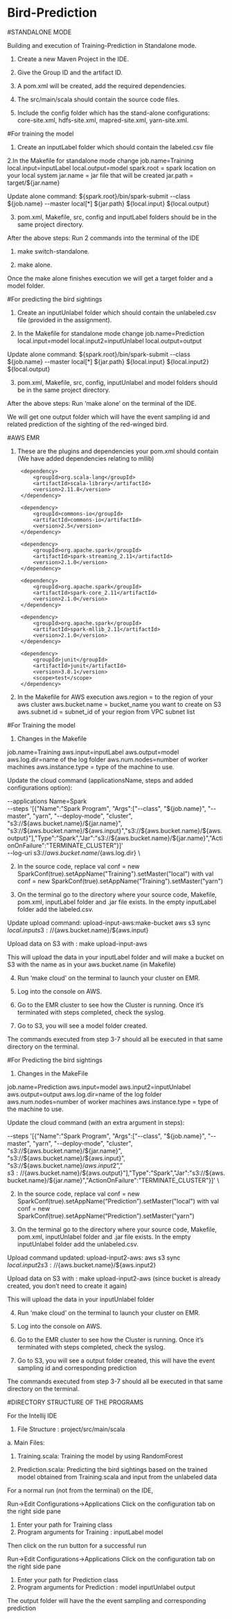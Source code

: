 # Bird-Prediction

#STANDALONE MODE


Building and execution of Training-Prediction in Standalone mode.

1. Create a new Maven Project in the IDE.

2. Give the Group ID and the artifact ID.

3. A pom.xml will be created, add the required dependencies. 

4. The src/main/scala should contain the source code files.

5. Include the config folder which has the stand-alone configurations: core-site.xml, hdfs-site.xml, mapred-site.xml, yarn-site.xml.
	
#For training the model

1. Create an inputLabel folder which should contain the labeled.csv file 

2.In the Makefile for standalone mode change
job.name=Training
local.input=inputLabel
local.output=model
spark.root = spark location on your local system
jar.name = jar file that will be created
jar.path = target/${jar.name}

Update alone command: 
${spark.root}/bin/spark-submit --class ${job.name} --master local[*] ${jar.path} ${local.input} ${local.output}
 

3. pom.xml, Makefile, src, config and inputLabel folders should be in the same project directory.

After the above steps:
Run 2 commands into the terminal of the IDE

1. make switch-standalone.

2. make alone.

Once the make alone finishes execution we will get a target folder and a model folder. 


#For predicting the bird sightings

1. Create an inputUnlabel folder which should contain the unlabeled.csv file (provided in the assignment).

2. In the Makefile for standalone mode change
job.name=Prediction
local.input=model
local.input2=inputUnlabel
local.output=output

Update alone command: 
${spark.root}/bin/spark-submit --class ${job.name} --master local[*] ${jar.path} ${local.input} ${local.input2} ${local.output}

3. pom.xml, Makefile, src, config, inputUnlabel and model folders should be in the same project directory.

After the above steps:
Run ‘make alone’ on the terminal of the IDE.

We will get one output folder which will have the event sampling id and related prediction of the sighting of the red-winged bird.
 

#AWS EMR


1. These are the plugins and dependencies your pom.xml should contain
(We have added dependencies relating to mllib)

    <dependencies>

        <dependency>
            <groupId>org.scala-lang</groupId>
            <artifactId>scala-library</artifactId>
            <version>2.11.8</version>
        </dependency>

        <dependency>
            <groupId>commons-io</groupId>
            <artifactId>commons-io</artifactId>
            <version>2.5</version>
        </dependency>

        <dependency>
            <groupId>org.apache.spark</groupId>
            <artifactId>spark-streaming_2.11</artifactId>
            <version>2.1.0</version>
        </dependency>

        <dependency>
            <groupId>org.apache.spark</groupId>
            <artifactId>spark-core_2.11</artifactId>
            <version>2.1.0</version>
        </dependency>

        <dependency>
            <groupId>org.apache.spark</groupId>
            <artifactId>spark-mllib_2.11</artifactId>
            <version>2.1.0</version>
        </dependency>

        <dependency>
            <groupId>junit</groupId>
            <artifactId>junit</artifactId>
            <version>3.8.1</version>
            <scope>test</scope>
        </dependency>

    </dependencies>

2. In the Makefile for AWS execution 
aws.region = to the region of your aws cluster
aws.bucket.name = bucket_name you want to create on S3
aws.subnet.id = subnet_id of your region from VPC subnet list


#For Training the model


1. Changes in the Makefile

job.name=Training
aws.input=inputLabel
aws.output=model
aws.log.dir=name of the log folder
aws.num.nodes=number of worker machines
aws.instance.type = type of the machine to use.

Update the cloud command (applicationsName, steps and added configurations option):

--applications Name=Spark \
--steps '[{"Name":"Spark Program", "Args":["--class", "${job.name}", "--master", "yarn", "--deploy-mode", "cluster", "s3://${aws.bucket.name}/${jar.name}", "s3://${aws.bucket.name}/${aws.input}","s3://${aws.bucket.name}/${aws.output}"],"Type":"Spark","Jar":"s3://${aws.bucket.name}/${jar.name}","ActionOnFailure":"TERMINATE_CLUSTER"}]' \
--log-uri s3://${aws.bucket.name}/${aws.log.dir} \

2. In the source code, replace 
val conf = new SparkConf(true).setAppName("Training").setMaster("local") with
val conf = new SparkConf(true).setAppName("Training").setMaster("yarn")

3. On the terminal go to the directory where your source code, Makefile, pom.xml, inputLabel folder and .jar file exists. In the empty inputLabel folder add the labeled.csv. 

Update upload command:
upload-input-aws:make-bucket
	aws s3 sync ${local.input} s3://${aws.bucket.name}/${aws.input}

Upload data on S3 with : make upload-input-aws

This will upload the data in your inputLabel folder and will make a bucket on S3 with the name as in your aws.bucket.name (in Makefile)

4. Run ‘make cloud’ on the terminal to launch your cluster on EMR.

5. Log into the console on AWS.

6. Go to the EMR cluster to see how the Cluster is running. Once it’s terminated with steps completed, check the syslog.

7. Go to S3, you will see a model folder created.

The commands executed from step 3-7 should all be executed in that same directory on the terminal.


#For Predicting the bird sightings

1. Changes in the MakeFile

job.name=Prediction
aws.input=model
aws.input2=inputUnlabel
aws.output=output
aws.log.dir=name of the log folder
aws.num.nodes=number of worker machines
aws.instance.type = type of the machine to use.


Update the cloud command (with an extra argument in steps):

--steps '[{"Name":"Spark Program", "Args":["--class", "${job.name}", "--master", "yarn", "--deploy-mode", "cluster", "s3://${aws.bucket.name}/${jar.name}", "s3://${aws.bucket.name}/${aws.input}”, "s3://${aws.bucket.name}/${aws.input2}”,”s3://${aws.bucket.name}/${aws.output}"],"Type":"Spark","Jar":"s3://${aws.bucket.name}/${jar.name}","ActionOnFailure":"TERMINATE_CLUSTER"}]' \

2. In the source code, replace 
val conf = new SparkConf(true).setAppName(“Prediction”).setMaster("local") with
val conf = new SparkConf(true).setAppName(“Prediction”).setMaster("yarn")

3. On the terminal go to the directory where your source code, Makefile, pom.xml, inputUnlabel folder and .jar file exists. In the empty inputUnlabel folder add the unlabeled.csv. 

Upload command updated:
upload-input2-aws:
	aws s3 sync ${local.input2} s3://${aws.bucket.name}/${aws.input2}

Upload data on S3 with : make upload-input2-aws 
(since bucket is already created, you don’t need to create it again)

This will upload the data in your inputUnlabel folder

4. Run ‘make cloud’ on the terminal to launch your cluster on EMR.

5. Log into the console on AWS.

6. Go to the EMR cluster to see how the Cluster is running. Once it’s terminated with steps completed, check the syslog.

7. Go to S3, you will see a output folder created, this will have the event sampling id and corresponding prediction

The commands executed from step 3-7 should all be executed in that same directory on the terminal.



#DIRECTORY STRUCTURE OF THE PROGRAMS

For the Intellij IDE

1. File Structure : project/src/main/scala

a. Main Files: 

1. Training.scala: Training the model by using RandomForest

2. Prediction.scala: Predicting the bird sightings based on the trained model obtained from Training.scala and input from the unlabeled data

For a normal run (not from the terminal) on the IDE,

Run->Edit Configurations->Applications
Click on the configuration tab on the right side pane
1. Enter your path for Training class
2. Program arguments for Training : inputLabel model 
 
Then click on the run button for a successful run

Run->Edit Configurations->Applications
Click on the configuration tab on the right side pane
1. Enter your path for Prediction class 
2. Program arguments for Prediction : model inputUnlabel output

The output folder will have the the event sampling and corresponding prediction
